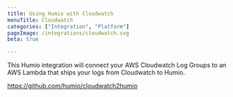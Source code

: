 ```yaml
---
title: Using Humio with Cloudwatch
menuTitle: Cloudwatch
categories: ["Integration", "Platform"]
pageImage: /integrations/cloudwatch.svg
beta: true

---
```


This Humio integration will connect your AWS Cloudwatch Log Groups
to an AWS Lambda that ships your logs from Cloudwatch to Humio.

https://github.com/humio/cloudwatch2humio
